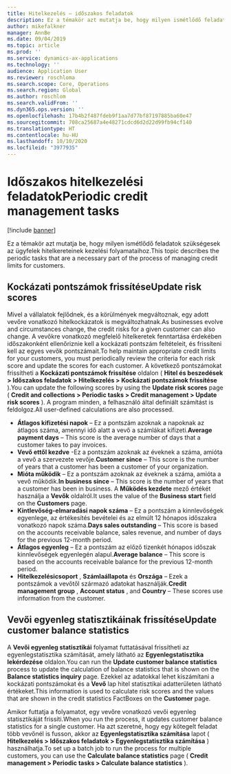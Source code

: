 ```yaml
---
title: Hitelkezelés – időszakos feladatok
description: Ez a témakör azt mutatja be, hogy milyen ismétlődő feladatok szükségesek az ügyfelek hitelkereteinek kezelési folyamataihoz.
author: mikefalkner
manager: AnnBe
ms.date: 09/04/2019
ms.topic: article
ms.prod: ''
ms.service: dynamics-ax-applications
ms.technology: ''
audience: Application User
ms.reviewer: roschloma
ms.search.scope: Core, Operations
ms.search.region: Global
ms.author: roschlom
ms.search.validFrom: ''
ms.dyn365.ops.version: ''
ms.openlocfilehash: 17b4b2f487fdeb9f1aa7d77bf87197885ba60e47
ms.sourcegitcommit: 708ca25687a4e48271cdcd6d2d22d99fb94cf140
ms.translationtype: HT
ms.contentlocale: hu-HU
ms.lasthandoff: 10/10/2020
ms.locfileid: "3977935"
---
```

# <a name="periodic-credit-management-tasks"></a><span data-ttu-id="3f340-103">Időszakos hitelkezelési feladatok</span><span class="sxs-lookup"><span data-stu-id="3f340-103">Periodic credit management tasks</span></span>

[!include [banner](../includes/banner.md)]

<span data-ttu-id="3f340-104">Ez a témakör azt mutatja be, hogy milyen ismétlődő feladatok szükségesek az ügyfelek hitelkereteinek kezelési folyamataihoz.</span><span class="sxs-lookup"><span data-stu-id="3f340-104">This topic describes the periodic tasks that are a necessary part of the process of managing credit limits for customers.</span></span>

## <a name="update-risk-scores"></a><span data-ttu-id="3f340-105">Kockázati pontszámok frissítése</span><span class="sxs-lookup"><span data-stu-id="3f340-105">Update risk scores</span></span>

<span data-ttu-id="3f340-106">Mivel a vállalatok fejlődnek, és a körülmények megváltoznak, egy adott vevőre vonatkozó hitelkockázatok is megváltozhatnak.</span><span class="sxs-lookup"><span data-stu-id="3f340-106">As businesses evolve and circumstances change, the credit risks for a given customer can also change.</span></span> <span data-ttu-id="3f340-107">A vevőkre vonatkozó megfelelő hitelkeretek fenntartása érdekében időszakonként ellenőriznie kell a kockázati pontszám feltételeit, és frissíteni kell az egyes vevők pontszámait.</span><span class="sxs-lookup"><span data-stu-id="3f340-107">To help maintain appropriate credit limits for your customers, you must periodically review the criteria for each risk score and update the scores for each customer.</span></span> <span data-ttu-id="3f340-108">A következő pontszámokat frissítheti a **Kockázati pontszámok frissítése** oldalon ( **Hitel és beszedések \> Időszakos feladatok \> Hitelkezelés \> Kockázati pontszámok frissítése** ).</span><span class="sxs-lookup"><span data-stu-id="3f340-108">You can update the following scores by using the **Update risk scores** page ( **Credit and collections \> Periodic tasks \> Credit management \> Update risk scores** ).</span></span> <span data-ttu-id="3f340-109">A program minden, a felhasználó által definiált számítást is feldolgoz.</span><span class="sxs-lookup"><span data-stu-id="3f340-109">All user-defined calculations are also processed.</span></span>

- <span data-ttu-id="3f340-110">**Átlagos kifizetési napok** – Ez a pontszám azoknak a napoknak az átlagos száma, amennyi idő alatt a vevő a számlákat kifizeti.</span><span class="sxs-lookup"><span data-stu-id="3f340-110">**Average payment days** – This score is the average number of days that a customer takes to pay invoices.</span></span>
- <span data-ttu-id="3f340-111">**Vevő ettől kezdve** -Ez a pontszám azoknak az éveknek a száma, amióta a vevő a szervezete vevője.</span><span class="sxs-lookup"><span data-stu-id="3f340-111">**Customer since** – This score is the number of years that a customer has been a customer of your organization.</span></span>
- <span data-ttu-id="3f340-112">**Mióta működik** – Ez a pontszám azoknak az éveknek a száma, amióta a vevő működik.</span><span class="sxs-lookup"><span data-stu-id="3f340-112">**In business since** – This score is the number of years that a customer has been in business.</span></span> <span data-ttu-id="3f340-113">A **Működés kezdete** mező értékét használja a **Vevők** oldalról.</span><span class="sxs-lookup"><span data-stu-id="3f340-113">It uses the value of the **Business start** field on the **Customers** page.</span></span>
- <span data-ttu-id="3f340-114">**Kintlevőség-elmaradási napok száma** – Ez a pontszám a kinnlevőségek egyenlege, az értékesítés bevételei és az elmúlt 12 hónapos időszakra vonatkozó napok száma.</span><span class="sxs-lookup"><span data-stu-id="3f340-114">**Days sales outstanding** – This score is based on the accounts receivable balance, sales revenue, and number of days for the previous 12-month period.</span></span>
- <span data-ttu-id="3f340-115">**Átlagos egyenleg** – Ez a pontszám az előző tizenkét hónapos időszak kinnlevőségek egyenlegén alapul.</span><span class="sxs-lookup"><span data-stu-id="3f340-115">**Average balance** – This score is based on the accounts receivable balance for the previous 12-month period.</span></span>
- <span data-ttu-id="3f340-116">**Hitelkezelésicsoport** , **Számlaállapota** és **Országa** – Ezek a pontszámok a vevőtől származó adatokat használják.</span><span class="sxs-lookup"><span data-stu-id="3f340-116">**Credit management group** , **Account status** , and **Country** – These scores use information from the customer.</span></span>

## <a name="update-customer-balance-statistics"></a><span data-ttu-id="3f340-117">Vevői egyenleg statisztikáinak frissítése</span><span class="sxs-lookup"><span data-stu-id="3f340-117">Update customer balance statistics</span></span>

<span data-ttu-id="3f340-118">A **Vevői egyenleg statisztikái** folyamat futtatásával frissítheti az egyenlegstatisztika számítását, amely látható az **Egyenlegstatisztika lekérdezése** oldalon.</span><span class="sxs-lookup"><span data-stu-id="3f340-118">You can run the **Update customer balance statistics** process to update the calculation of balance statistics that is shown on the **Balance statistics inquiry** page.</span></span> <span data-ttu-id="3f340-119">Ezekkel az adatokkal lehet kiszámítani a kockázati pontszámokat és a **Vevő** lap hitel statisztikai adatterületen látható értékeket.</span><span class="sxs-lookup"><span data-stu-id="3f340-119">This information is used to calculate risk scores and the values that are shown in the credit statistics FactBoxes on the **Customer** page.</span></span>

<span data-ttu-id="3f340-120">Amikor futtatja a folyamatot, egy vevőre vonatkozó vevői egyenleg statisztikáját frissíti.</span><span class="sxs-lookup"><span data-stu-id="3f340-120">When you run the process, it updates customer balance statistics for a single customer.</span></span> <span data-ttu-id="3f340-121">Ha azt szeretné, hogy egy kötegelt feladat több vevőnél is fusson, akkor az **Egyenlegstatisztika számítása** lapot ( **Hitelkezelés \> Időszakos feladatok \> Egyenlegstatisztika számítása** ) használhatja.</span><span class="sxs-lookup"><span data-stu-id="3f340-121">To set up a batch job to run the process for multiple customers, you can use the **Calculate balance statistics** page ( **Credit management \> Periodic tasks \> Calculate balance statistics** ).</span></span>
